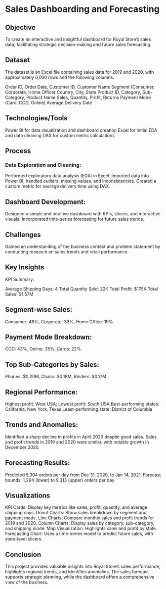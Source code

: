 # Sales Dashboarding and Forecasting

## Objective
To create an interactive and insightful dashboard for Royal Store’s sales data, facilitating strategic decision-making and future sales forecasting.

## Dataset
The dataset is an Excel file containing sales data for 2019 and 2020, with approximately 6,000 rows and the following columns:

Order ID, Order Date, Customer ID, Customer Name
Segment (Consumer, Corporate, Home Office)
Country, City, State
Product ID, Category, Sub-Category, Product Name
Sales, Quantity, Profit, Returns
Payment Mode (Card, COD, Online)
Average Delivery Date
## Technologies/Tools

Power BI for data visualization and dashboard creation
Excel for initial EDA and data cleaning
DAX for custom metric calculations

## Process
### Data Exploration and Cleaning:

Performed exploratory data analysis (EDA) in Excel.
Imported data into Power BI, handled outliers, missing values, and inconsistencies.
Created a custom metric for average delivery time using DAX.

## Dashboard Development:

Designed a simple and intuitive dashboard with KPIs, slicers, and interactive visuals.
Incorporated time-series forecasting for future sales trends.

## Challenges

Gained an understanding of the business context and problem statement by conducting research on sales trends and retail performance.

## Key Insights

KPI Summary:

Average Shipping Days: 4
Total Quantity Sold: 22K
Total Profit: $175K
Total Sales: $1.57M

## Segment-wise Sales:

Consumer: 48%, Corporate: 33%, Home Office: 19%

## Payment Mode Breakdown:

COD: 43%, Online: 35%, Cards: 22%

## Top Sub-Categories by Sales:

Phones: $0.20M, Chairs: $0.18M, Binders: $0.17M

## Regional Performance:

Highest profit: West USA; Lowest profit: South USA
Best-performing states: California, New York, Texas
Least-performing state: District of Columbia

## Trends and Anomalies:

Identified a sharp decline in profits in April 2020 despite good sales.
Sales and profit trends in 2019 and 2020 were similar, with notable growth in December 2020.

## Forecasting Results:

Predicted 5,304 orders per day from Dec 31, 2020, to Jan 14, 2021.
Forecast bounds: 1,294 (lower) to 9,313 (upper) orders per day.

## Visualizations
KPI Cards: Display key metrics like sales, profit, quantity, and average shipping days.
Donut Charts: Show sales breakdown by segment and payment mode.
Line Charts: Compare monthly sales and profit trends for 2019 and 2020.
Column Charts: Display sales by category, sub-category, and shipping mode.
Map Visualization: Highlights sales and profit by state.
Forecasting Chart: Uses a time-series model to predict future sales, with state-level slicers.

## Conclusion
This project provides valuable insights into Royal Store’s sales performance, highlights regional trends, and identifies anomalies. The sales forecast supports strategic planning, while the dashboard offers a comprehensive view of the business.
